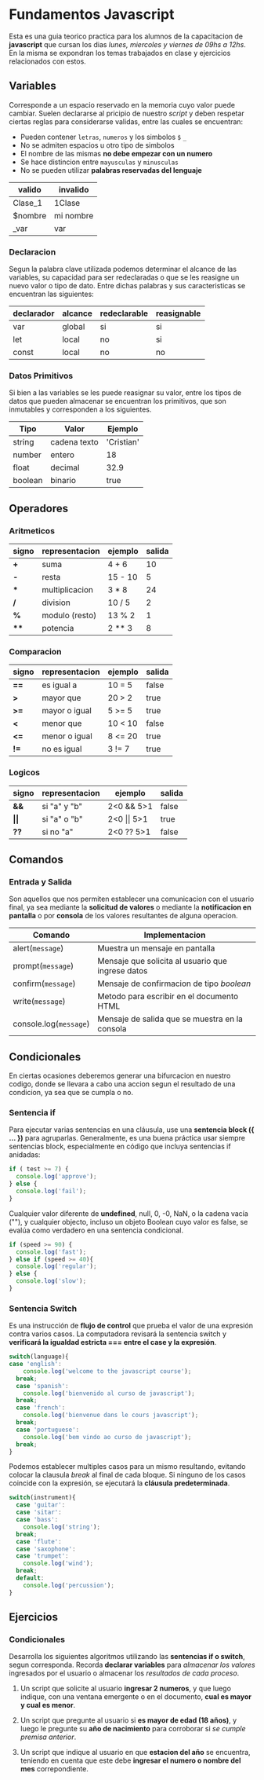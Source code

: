 # Fundamentos Javascript

Esta es una guia teorico practica para los alumnos de la capacitacion de __javascript__ que cursan los dias _lunes, miercoles y viernes de 09hs a 12hs_. En la misma se expondran los temas trabajados en clase y ejercicios relacionados con estos.

## Variables

Corresponde a un espacio reservado en la memoria cuyo valor puede cambiar. Suelen declararse al pricipio de nuestro _script_ y deben respetar ciertas reglas para considerarse validas, entre las cuales se encuentran:

* Pueden contener `letras`, `numeros` y los simbolos `$` `_`
* No se admiten espacios u otro tipo de simbolos
* El nombre de las mismas __no debe empezar con un numero__
* Se hace distincion entre `mayusculas` y `minusculas`
* No se pueden utilizar __palabras reservadas del lenguaje__

| valido | invalido |
|--------|--------|
| Clase_1 | 1Clase |
| $nombre | mi nombre |
| _var | var |

### Declaracion

Segun la palabra clave utilizada podemos determinar el alcance de las variables, su capacidad para ser redeclaradas o que se les reasigne un nuevo valor o tipo de dato. Entre dichas palabras y sus caracteristicas se encuentran las siguientes:

|declarador|alcance|redeclarable|reasignable|
|--|--|--|--|
|var|global|si|si
|let|local|no|si
|const|local|no|no

### Datos Primitivos

Si bien a las variables se les puede reasignar su valor, entre los tipos de datos que pueden almacenar se encuentran los primitivos, que son inmutables y corresponden a los siguientes.

| Tipo | Valor | Ejemplo|
|----|-----|----|
| string | cadena texto|'Cristian'
| number | entero | 18 |
| float | decimal | 32.9 |
| boolean | binario | true |

## Operadores

### Aritmeticos

| signo | representacion| ejemplo | salida |
|-------|---------------|---------|--------|
 __+__	|suma           | 4 + 6   | 10
 __-__	|resta          | 15 - 10 | 5
 __*__	|multiplicacion |  3 * 8  | 24
 __/__	|division       |  10 / 5 | 2
 __%__	|modulo (resto) |  13 % 2 | 1
 __**__ | potencia      | 2 ** 3  | 8

### Comparacion

| signo   |representacion|ejemplo | salida |
|---------|--------------|--------|--------|
  __==__  |es igual a    | 10 = 5 | false
  __>__	  |mayor que     | 20 > 2 | true
  __>=__  |mayor o igual | 5 >= 5 | true
  __<__	  |menor que     | 10 < 10| false
  __<=__  |menor o igual | 8 <= 20| true
  __!=__  |no es igual   | 3 != 7 | true

### Logicos

| signo | representacion | ejemplo        | salida |
|-------|----------------|----------------|--------|
__&&__	| si "a" y "b"   | 2<0 && 5>1     | false
__\|\|__ 	| si "a" o "b"   | 2<0 \|\| 5>1     | true
__??__	| si no "a" 	   | 2<0 ?? 5>1     | false

## Comandos

### Entrada y Salida

Son aquellos que nos permiten establecer una comunicacion con el usuario final, ya sea mediante la __solicitud de valores__ o mediante la __notificacion en pantalla__ o por __consola__ de los valores resultantes de alguna operacion.

| Comando | Implementacion |
|----------|-----|
| alert(`message`) | Muestra un mensaje en pantalla |
| prompt(`message`) | Mensaje que solicita al usuario que ingrese datos |
| confirm(`message`) | Mensaje de confirmacion de tipo _boolean_ |
| write(`message`) | Metodo para escribir en el documento HTML |
| console.log(`message`) | Mensaje de salida que se muestra en la consola |

## Condicionales

En ciertas ocasiones deberemos generar una bifurcacion en nuestro codigo, donde se llevara a cabo una accion segun el resultado de una condicion, ya sea que se cumpla o no.

### Sentencia if

Para ejecutar varias sentencias en una cláusula, use una __sentencia block ({ ... })__ para agruparlas. Generalmente, es una buena práctica usar siempre sentencias block, especialmente en código que incluya sentencias if anidadas:

```js
if ( test >= 7) {
  console.log('approve');
} else {
  console.log('fail');
}
```

Cualquier valor diferente de __undefined__, null, 0, -0, NaN, o la cadena vacía (""), y cualquier objecto, incluso un objeto Boolean cuyo valor es false, se evalúa como verdadero en una sentencia condicional.

```js
if (speed >= 90) {
  console.log('fast');
} else if (speed >= 40){
  console.log('regular');
} else {
  console.log('slow');
}
```
### Sentencia Switch

Es una instrucción de __flujo de control__ que prueba el valor de una expresión contra varios casos. La computadora revisará la sentencia switch y __verificará la igualdad estricta === entre el  case y la expresión__.

```js
switch(language){
case 'english':
    console.log('welcome to the javascript course');
  break;
  case 'spanish':
    console.log('bienvenido al curso de javascript');
  break;
  case 'french':
    console.log('bienvenue dans le cours javascript');
  break;
  case 'portuguese':
    console.log('bem vindo ao curso de javascript');
  break;
}
```

Podemos establecer multiples casos para un mismo resultando, evitando colocar la clausula _break_ al final de cada bloque.
Si ninguno de los casos coincide con la expresión, se ejecutará la __cláusula predeterminada__.

```js
switch(instrument){
  case 'guitar':
  case 'sitar':
  case 'bass':
    console.log('string');
  break;
  case 'flute':
  case 'saxophone':
  case 'trumpet':
    console.log('wind');
  break;
  default:
    console.log('percussion');
}
```

## Ejercicios

### Condicionales

Desarrolla los siguientes algoritmos utilizando las __sentencias if o switch__, segun corresponda. Recorda __declarar variables__ para _almacenar los valores_ ingresados por el usuario o almacenar los _resultados de cada proceso_.

1. Un script que solicite al usuario __ingresar 2 numeros__, y que luego indique, con una ventana emergente o en el documento, __cual es mayor y cual es menor__.
  
1. Un script que pregunte al usuario si __es mayor de edad (18 años)__, y luego le pregunte su __año de nacimiento__ para corroborar si _se cumple premisa anterior_.

1. Un script que indique al usuario en que __estacion del año__ se encuentra, teniendo en cuenta que este debe __ingresar el numero o nombre del mes__ correpondiente.